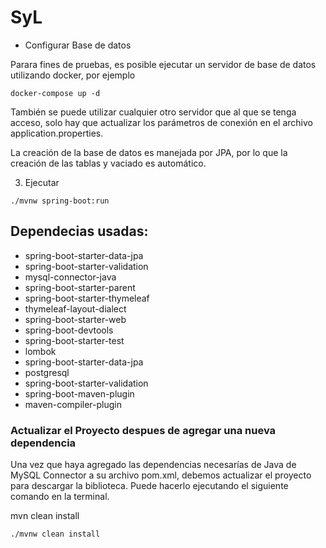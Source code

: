 # SyL

- Configurar Base de datos

Parara fines de pruebas, es posible ejecutar un servidor de base de datos utilizando docker,
por ejemplo
```
docker-compose up -d
```

También se puede utilizar cualquier otro servidor que al que se tenga acceso, solo hay que
actualizar los parámetros de conexión en el archivo application.properties.

La creación de la base de datos es manejada por JPA, por lo que la creación de las tablas y vaciado es automático.  

3. Ejecutar
```
./mvnw spring-boot:run
```

## Dependecias usadas:

- spring-boot-starter-data-jpa
- spring-boot-starter-validation
- mysql-connector-java
- spring-boot-starter-parent
- spring-boot-starter-thymeleaf
- thymeleaf-layout-dialect
- spring-boot-starter-web
- spring-boot-devtools
- spring-boot-starter-test
- lombok
- spring-boot-starter-data-jpa
- postgresql
- spring-boot-starter-validation
- spring-boot-maven-plugin
- maven-compiler-plugin


### Actualizar el Proyecto despues de agregar una nueva dependencia

Una vez que haya agregado las dependencias necesarías de Java de MySQL Connector a su archivo pom.xml, debemos actualizar el proyecto para descargar la biblioteca. Puede hacerlo ejecutando el siguiente comando en la terminal.

mvn clean install
```
./mvnw clean install
```